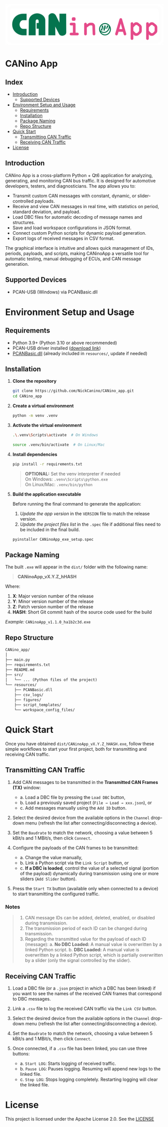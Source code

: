 ![](resources/figures/CANinoApp_banner_background.png)
# CANino App

## Index

- [Introduction](#introduction)
  - [Supported Devices](#supported-devices)
- [Environment Setup and Usage](#environment-setup-and-usage)
  - [Requirements](#requirements)
  - [Installation](#installation)
  - [Package Naming](#package-naming)
  - [Repo Structure](#repo-structure)
- [Quick Start](#quick-start)
  - [Transmitting CAN Traffic](#transmitting-can-traffic)
  - [Receiving CAN Traffic](#receiving-can-traffic)
- [License](#license)

## Introduction

CANino App is a cross-platform Python + Qt6 application for analyzing, generating, and monitoring CAN bus traffic. It is designed for automotive developers, testers, and diagnosticians. The app allows you to:

- Transmit custom CAN messages with constant, dynamic, or slider-controlled payloads.
- Receive and view CAN messages in real time, with statistics on period, standard deviation, and payload.
- Load DBC files for automatic decoding of message names and structures.
- Save and load workspace configurations in JSON format.
- Connect custom Python scripts for dynamic payload generation.
- Export logs of received messages in CSV format.

The graphical interface is intuitive and allows quick management of IDs, periods, payloads, and scripts, making CANinoApp a versatile tool for automatic testing, manual debugging of ECUs, and CAN message generation.

## Supported Devices

- PCAN-USB (Windows) via PCANBasic.dll

# Environment Setup and Usage

## Requirements

- Python 3.9+ (Python 3.10 or above recommended)
- PCAN-USB driver installed ([download link](https://www.peak-system.com/PCAN-USB.199.0.html?L=1))
- [PCANBasic.dll](resources/PCANBasic.dll) (already included in `resources/`, update if needed)

## Installation

1. **Clone the repository**

    ```sh
    git clone https://github.com/NickCanino/CANino_app.git
    cd CANino_app
    ```

2. **Create a virtual environment**

    ```sh
    python -m venv .venv
    ```

3. **Activate the virtual environment**

    ```sh
    .\.venv\Scripts\activate  # On Windows
    ```

    ```sh
    source .venv/bin/activate  # On Linux/Mac
    ```

4. **Install dependencies**

    ```sh
    pip install -r requirements.txt
    ```

    > **OPTIONAL:** Set the venv interpreter if needed  
    > On Windows: `.venv\Scripts\python.exe`  
    > On Linux/Mac: `.venv/bin/python`

5. **Build the application executable**

    Before running the final command to generate the application:

    1. *Update the app version* in the `VERSION` file to match the release version.
    2. *Update the project files list* in the `.spec` file if additional files need to be included in the final build.

    ```sh
    pyinstaller CANinoApp_exe_setup.spec
    ```

## Package Naming

The built `.exe` will appear in the `dist/` folder with the following name:

> **CANinoApp_vX.Y.Z_hHASH**

Where:

1. **X**: Major version number of the release
2. **Y**: Minor version number of the release
3. **Z**: Patch version number of the release
4. **HASH**: Short Git commit hash of the source code used for the build

*Example:*  `CANinoApp_v1.1.0_ha1b2c3d.exe`

## Repo Structure

```
CANino_app/
│
├── main.py
├── requirements.txt
├── README.md
├── src/
│   └── ... (Python files of the project)
└── resources/
    ├── PCANBasic.dll
    ├── csv_logs/
    ├── figures/
    ├── script_templates/
    └── workspace_config_files/
```

# Quick Start

Once you have obtained `dist/CANinoApp_vX.Y.Z_hHASH.exe`, follow these simple workflows to start your first project, both for transmitting and receiving CAN traffic.

## Transmitting CAN Traffic

1. Add CAN messages to be transmitted in the **Transmitted CAN Frames (TX)** window:
    - a. Load a DBC file by pressing the `Load DBC` button,
    - b. Load a previously saved project (`File → Load → xxx.json`), or
    - c. Add messages manually using the `Add ID` button.

2. Select the desired device from the available options in the `Channel` drop-down menu (refresh the list after connecting/disconnecting a device).

3. Set the `Baudrate` to match the network, choosing a value between 5 kBit/s and 1 MBit/s, then click `Connect`.

4. Configure the payloads of the CAN frames to be transmitted:
    - a. Change the value manually,
    - b. Link a Python script via the `Link Script` button, or
    - c. **If a DBC is loaded**, control the value of a selected signal (portion of the payload) dynamically during transmission using one or more sliders (`Add Slider` button).

5. Press the `Start TX` button (available only when connected to a device) to start transmitting the configured traffic.

### Notes
> 1. CAN message IDs can be added, deleted, enabled, or disabled during transmission.
> 2. The transmission period of each ID can be changed during transmission.
> 3. Regarding the transmitted value for the payload of each ID (message):
>     a. **No DBC Loaded:** A manual value is overwritten by a linked Python script.
>     b. **DBC Loaded:** A manual value is overwritten by a linked Python script, which is partially overwritten by a slider (only the signal controlled by the slider).

## Receiving CAN Traffic

1. Load a DBC file (or a `.json` project in which a DBC has been linked) if you want to see the names of the received CAN frames that correspond to DBC messages.

2. Link a `.csv` file to log the received CAN traffic via the `Link CSV` button.

3. Select the desired device from the available options in the `Channel` drop-down menu (refresh the list after connecting/disconnecting a device).

4. Set the `Baudrate` to match the network, choosing a value between 5 kBit/s and 1 MBit/s, then click `Connect`.

5. Once connected, if a `.csv` file has been linked, you can use three buttons:
    - a. `Start LOG`: Starts logging of received traffic.
    - b. `Pause LOG`: Pauses logging. Resuming will append new logs to the linked file.
    - c. `Stop LOG`: Stops logging completely. Restarting logging will clear the linked file.

# License

This project is licensed under the Apache License 2.0. See the [LICENSE](LICENSE)
